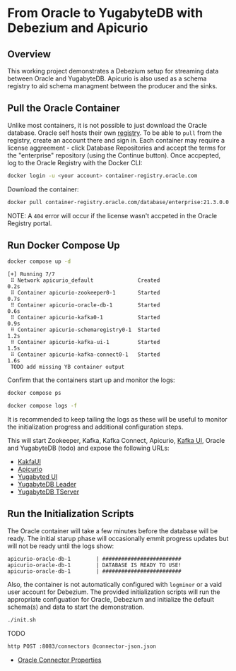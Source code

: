 # From Oracle to YugabyteDB with Debezium and Apicurio

## Overview

This working project demonstrates a Debezium setup for streaming data between
Oracle and YugabyteDB. Apicurio is also used as a schema registry to aid schema
managment between the producer and the sinks.

## Pull the Oracle Container

Unlike most containers, it is not possible to just download the Oracle
database. Oracle self hosts their own [registry](https://container-registry.oracle.com).
To be able to `pull` from the registry, create an account there and sign in.
Each container may require a license aggreement - click Database Repositories
and accept the terms for the "enterprise" repository (using the Continue
button). Once accpepted, log to the Oracle Registry with the Docker CLI:

```bash
docker login -u <your account> container-registry.oracle.com
```

Download the container:

```bash
docker pull container-registry.oracle.com/database/enterprise:21.3.0.0
```

NOTE: A `404` error will occur if the license wasn't accpeted in the Oracle Registry portal.

## Run Docker Compose Up

```bash
docker compose up -d
```

```shell
[+] Running 7/7
 ⠿ Network apicurio_default              Created                                               0.2s
 ⠿ Container apicurio-zookeeper0-1       Started                                               0.7s
 ⠿ Container apicurio-oracle-db-1        Started                                               0.6s
 ⠿ Container apicurio-kafka0-1           Started                                               0.9s
 ⠿ Container apicurio-schemaregistry0-1  Started                                               1.2s
 ⠿ Container apicurio-kafka-ui-1         Started                                               1.5s
 ⠿ Container apicurio-kafka-connect0-1   Started                                               1.6s
 TODO add missing YB container output
```

Confirm that the containers start up and monitor the logs:

```bash
docker compose ps
```

```bash
docker compose logs -f
```

It is recommended to keep tailing the logs as these will be useful to monitor
the initialization progress and additional configuration steps.

This will start Zookeeper, Kafka, Kafka Connect, Apicurio, [Kafka UI](https://github.com/provectus/kafka-ui),
Oracle and YugabyteDB (todo) and expose the following URLs:

* [KakfaUI](http://localhost:8180/)
* [Apicurio](http://localhost:8085/)
* [Yugabyted UI](http://localhost:15433/)
* [YugabyteDB Leader](http://localhost:7000/)
* [YugabyteDB TServer](http://localhost:9000/)

## Run the Initialization Scripts

The Oracle container will take a few minutes before the database will be ready.
The initial starup phase will occasionally emmit progress updates but will not
be ready until the logs show:

```shell
apicurio-oracle-db-1        | #########################
apicurio-oracle-db-1        | DATABASE IS READY TO USE!
apicurio-oracle-db-1        | #########################
```

Also, the container is not automatically configured with `logminer` or a vaid
user account for Debezium. The provided initialization scripts will run the
appropriate configuation for Oracle, Debezium and initialize the default
schema(s) and data to start the demonstration.

```bash
./init.sh
```

TODO

```bash
http POST :8083/connectors @connector-json.json
```

* [Oracle Connector Properties](https://debezium.io/documentation/reference/stable/connectors/oracle.html#oracle-connector-properties)
